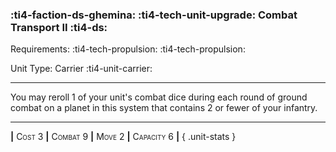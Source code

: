 ### :ti4-faction-ds-ghemina: :ti4-tech-unit-upgrade: **Combat Transport II** :ti4-ds:

Requirements: :ti4-tech-propulsion: :ti4-tech-propulsion:

Unit Type: Carrier :ti4-unit-carrier:

---

You may reroll 1 of your unit's combat dice during each round of ground combat on a planet in this system that contains 2 or fewer of your infantry.

---

__|__ <span style="font-variant:small-caps;">Cost 3</span> __|__ <span style="font-variant:small-caps;">Combat 9</span> __|__ <span style="font-variant:small-caps;">Move 2</span> __|__ <span style="font-variant:small-caps;">Capacity 6</span> __|__
{ .unit-stats }
